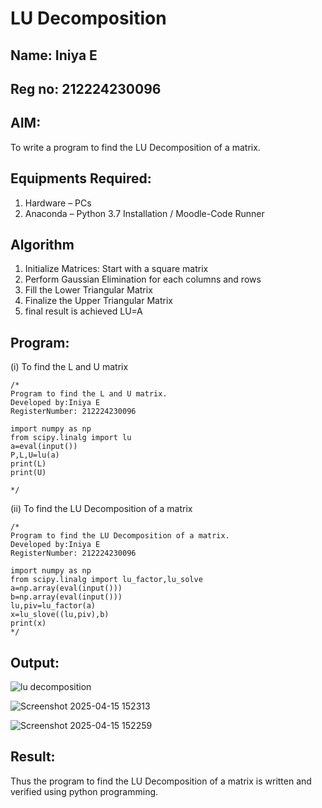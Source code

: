# LU Decomposition 
## Name: Iniya E
## Reg no: 212224230096

## AIM:
To write a program to find the LU Decomposition of a matrix.

## Equipments Required:
1. Hardware – PCs
2. Anaconda – Python 3.7 Installation / Moodle-Code Runner

## Algorithm
1. Initialize Matrices: Start with a square matrix
2. Perform Gaussian Elimination for each columns and rows
3. Fill the Lower Triangular Matrix
4. Finalize the Upper Triangular Matrix
5. final result is achieved LU=A

## Program:
(i) To find the L and U matrix
```
/*
Program to find the L and U matrix.
Developed by:Iniya E
RegisterNumber: 212224230096

import numpy as np
from scipy.linalg import lu
a=eval(input())
P,L,U=lu(a)
print(L)
print(U)

*/
```
(ii) To find the LU Decomposition of a matrix
```
/*
Program to find the LU Decomposition of a matrix.
Developed by:Iniya E
RegisterNumber: 212224230096

import numpy as np
from scipy.linalg import lu_factor,lu_solve
a=np.array(eval(input()))
b=np.array(eval(input()))
lu,piv=lu_factor(a)
x=lu_slove((lu,piv),b)
print(x)
*/
```

## Output:
![lu decomposition]()

![Screenshot 2025-04-15 152313](https://github.com/user-attachments/assets/fe620de6-b047-4460-860e-db57b76dbafa)

![Screenshot 2025-04-15 152259](https://github.com/user-attachments/assets/98ca36bd-0137-47a0-8594-34d556adeca2)



## Result:
Thus the program to find the LU Decomposition of a matrix is written and verified using python programming.

